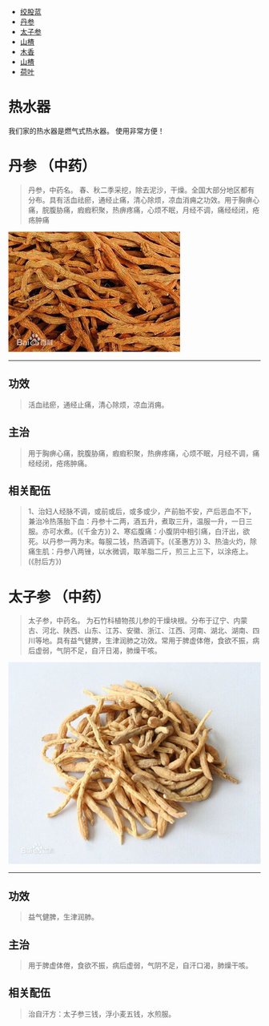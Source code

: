 <meta http-equiv="Content-Type" content="text/html; charset=utf-8">

- [绞股蓝](#installation)
- [丹参](#%E4%B8%B9%E5%8F%82%20%EF%BC%88%E4%B8%AD%E8%8D%AF%EF%BC%89)
- [太子参]
- [山楂](#installation)
- [木香](#installation)
- [山楂](#installation)
- [荷叶](#installation)

# 热水器
我们家的热水器是燃气式热水器。
使用非常方便！

# 丹参 （中药）

> 丹参，中药名。
> 春、秋二季采挖，除去泥沙，干燥。全国大部分地区都有分布。具有活血祛瘀，通经止痛，清心除烦，凉血消痈之功效。用于胸痹心痛，脘腹胁痛，瘕瘕积聚，热痹疼痛，心烦不眠，月经不调，痛经经闭，疮疡肿痛

![此处输入图片的描述][丹参-图片]

------
## 功效
> 活血祛瘀，通经止痛，清心除烦，凉血消痈。

## 主治
> 用于胸痹心痛，脘腹胁痛，瘕瘕积聚，热痹疼痛，心烦不眠，月经不调，痛经经闭，疮疡肿痛。

## 相关配伍
> 1、治妇人经脉不调，或前或后，或多或少，产前胎不安，产后恶血不下，兼治冷热落胎下血：丹参十二两，酒五升，煮取三升，温服一升，一日三服。亦可水煮。(《千金方》)
> 2、寒疝腹痛：小腹阴中相引痛，白汗出，欲死。以丹参一两为末。每服二钱，热酒调下。(《圣惠方》)
> 3、热油火灼，除痛生肌：丹参八两锉，以水微调，取羊脂二斤，煎三上三下，以涂疮上。(《肘后方》)

# 太子参 （中药）

> 太子参，中药名。
> 为石竹科植物孩儿参的干燥块根。分布于辽宁、内蒙古、河北、陕西、山东、江苏、安徽、浙江、江西、河南、湖北、湖南、四川等地。具有益气健脾，生津润肺之功效。常用于脾虚体倦，食欲不振，病后虚弱，气阴不足，自汗日渴，肺燥干咳。

![此处输入图片的描述][太子参-图片]

------
## 功效
> 益气健脾，生津润肺。

## 主治
> 用于脾虚体倦，食欲不振，病后虚弱，气阴不足，自汗口渴，肺燥干咳。

## 相关配伍
> 治自汗方：太子参三钱，浮小麦五钱，水煎服。

[太子参]: #%E5%A4%AA%E5%AD%90%E5%8F%82%20%EF%BC%88%E4%B8%AD%E8%8D%AF%EF%BC%89
[太子参-图片]: ./太子参.jpg
[丹参-图片]: ./丹参.jpg

